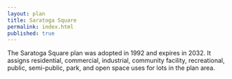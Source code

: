 ```yaml
---
layout: plan
title: Saratoga Square
permalink: index.html
published: true
---
```


The Saratoga Square plan was adopted in 1992 and expires in 2032. It assigns residential, commercial, industrial, community facility, recreational, public, semi-public, park, and open space uses for lots in the plan area.